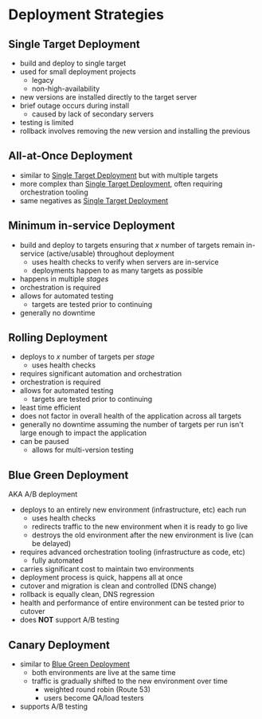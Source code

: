 # Deployment Strategies

## Single Target Deployment

- build and deploy to single target
- used for small deployment projects
  - legacy
  - non-high-availability
- new versions are installed directly to the target server
- brief outage occurs during install
  - caused by lack of secondary servers
- testing is limited
- rollback involves removing the new version and installing the previous

## All-at-Once Deployment

- similar to [Single Target Deployment](#single-target-deployment) but with multiple targets
- more complex than [Single Target Deployment](#single-target-deployment), often requiring orchestration tooling
- same negatives as [Single Target Deployment](#single-target-deployment)

## Minimum in-service Deployment

- build and deploy to targets ensuring that _x_ number of targets remain in-service (active/usable) throughout deployment
  - uses health checks to verify when servers are in-service
  - deployments happen to as many targets as possible
- happens in multiple _stages_
- orchestration is required
- allows for automated testing
  - targets are tested prior to continuing
- generally no downtime

## Rolling Deployment

- deploys to _x_ number of targets per _stage_
  - uses health checks
- requires significant automation and orchestration
- orchestration is required
- allows for automated testing
  - targets are tested prior to continuing
- least time efficient
- does not factor in overall health of the application across all targets
- generally no downtime assuming the number of targets per run isn't large enough to impact the application
- can be paused
  - allows for multi-version testing

## Blue Green Deployment

AKA A/B deployment

- deploys to an entirely new environment (infrastructure, etc) each run
  - uses health checks
  - redirects traffic to the new environment when it is ready to go live
  - destroys the old environment after the new environment is live (can be delayed)
- requires advanced orchestration tooling (infrastructure as code, etc)
  - fully automated
- carries significant cost to maintain two environments
- deployment process is quick, happens all at once
- cutover and migration is clean and controlled (DNS change)
- rollback is equally clean, DNS regression
- health and performance of entire environment can be tested prior to cutover
- does **NOT** support A/B testing

## Canary Deployment

- similar to [Blue Green Deployment](#blue-green-deployment)
  - both environments are live at the same time
  - traffic is gradually shifted to the new environment over time
    - weighted round robin (Route 53)
    - users become QA/load testers
- supports A/B testing
